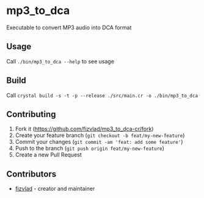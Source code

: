 # mp3_to_dca

Executable to convert MP3 audio into DCA format

## Usage

Call `./bin/mp3_to_dca --help` to see usage

## Build

Call `crystal build -s -t -p --release ./src/main.cr -o ./bin/mp3_to_dca`

## Contributing

1. Fork it (<https://github.com/fizvlad/mp3_to_dca-cr/fork>)
2. Create your feature branch (`git checkout -b feat/my-new-feature`)
3. Commit your changes (`git commit -am 'feat: add some feature'`)
4. Push to the branch (`git push origin feat/my-new-feature`)
5. Create a new Pull Request

## Contributors

- [fizvlad](https://github.com/fizvlad) - creator and maintainer
